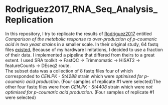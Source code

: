 # Rodriguez2017_RNA_Seq_Analysis_Replication
 In this repository, I try to replicate the results of [Rodriguez2017](https://www.sciencedirect.com/science/article/pii/S1096717617303828) entitled *Comparison of the metabolic response to over-production of p-coumaric acid in two yeast strains* in a smaller scale.
 In their original study, 64 fastq files [existed.](https://www.ncbi.nlm.nih.gov/sra/ERX2254174[accn]) Because of my hardware limitations, I decided to use a fraction of their data. I implemented a pipeline that differed from theirs to a great extent. I used SRA toolkit -> FastQC -> Trimmomatic -> HISAT2 -> featureCounts -> DEseq2 route.  
The subset data was a collection of 8 fastq files four of which corresponded to *CEN.PK - St4288* strain which were *optimised for p-coumaric acid production*. (Four samples of replicate #1 were selected)The other four fastq files were from *CEN.PK - St4408* strain which were *not optimised for p-coumaric acid production.* (Four samples of replicate #1 were selected)

